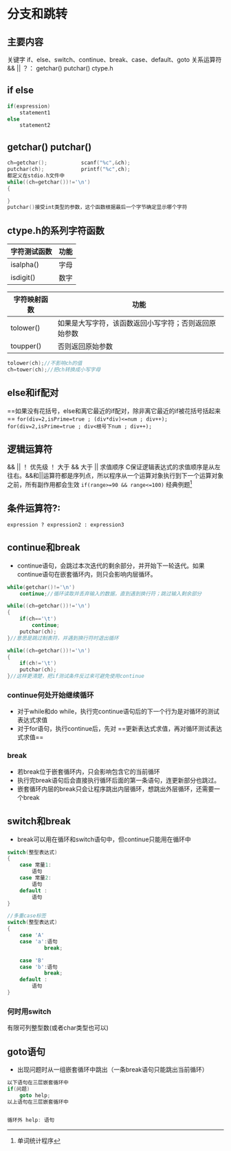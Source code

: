 # 分支和跳转
## 主要内容
关键字 if、else、switch、continue、break、case、default、goto 
关系运算符 && || ？：
getchar() putchar() ctype.h
## if else
```c
if(expression)
    statement1
else
    statement2
```
## getchar() putchar()
```c
ch=getchar();           scanf("%c",&ch);
putchar(ch);            printf("%c",ch);
都定义在stdio.h文件中
while((ch=getchar())!='\n')
{

}
putchar()接受int类型的参数，这个函数根据最后一个字节确定显示哪个字符
```
## ctype.h的系列字符函数
|字符测试函数|功能|
|---|---|
|isalpha()|字母|
|isdigit()|数字|

|字符映射函数|功能|
|---|---|
|tolower()|如果是大写字符，该函数返回小写字符；否则返回原始参数|
|toupper()|否则返回原始参数|
```c
tolower(ch);//不影响ch的值
ch=tower(ch);//把ch转换成小写字母
```
## else和if配对
==如果没有花括号，else和离它最近的if配对，除非离它最近的if被花括号括起来==
`for(div=2,isPrime=true ; (div*div)<=num ; div++);`
`for(div=2,isPrime=true ; div<根号下num ; div++);`
## 逻辑运算符
&&  ||   ！
优先级   ！  大于   &&    大于  ||
求值顺序    C保证逻辑表达式的求值顺序是从左往右。&&和||运算符都是序列点，所以程序从一个运算对象执行到下一个运算对象之前，所有副作用都会生效
`if(range>=90 && range<=100)`
经典例题[^1]
[^1]:单词统计程序
## 条件运算符?:
`expression ? expression2 : expression3`
## continue和break
- continue语句，会跳过本次迭代的剩余部分，并开始下一轮迭代。如果continue语句在嵌套循环内，则只会影响内层循环。
```c
while(getchar()!='\n')
    continue;//循环读取并丢弃输入的数据，直到遇到换行符；跳过输入剩余部分

while((ch=getchar())!='\n')
{
    if(ch=='\t')
        continue;
    putchar(ch);
}//意思是跳过制表符，并遇到换行符时退出循环

while((ch=getchar())!='\n')
{
    if(ch!='\t')
    putchar(ch);
}//这样更清楚，把if测试条件反过来可避免使用continue

```
### continue何处开始继续循环
- 对于while和do while，执行完continue语句后的下一个行为是对循环的测试表达式求值
- 对于for语句，执行continue后，先对 ==更新表达式求值，再对循环测试表达式求值==
### break
- 若break位于嵌套循环内，只会影响包含它的当前循环
- 执行完break语句后会直接执行循环后面的第一条语句，连更新部分也跳过。
- 嵌套循环内层的break只会让程序跳出内层循环，想跳出外层循环，还需要一个break
## switch和break
- break可以用在循环和switch语句中，但continue只能用在循环中
```c
switch(整型表达式)
{
    case 常量1:
        语句
    case 常量2:
        语句
    default :
        语句
}
```
```c
//多重case标签
switch(整型表达式)
{
    case 'A'
    case 'a':语句
            break;

    case 'B'
    case 'b':语句
            break;
    default :
        语句
}
```
### 何时用switch
有限可列整型数(或者char类型也可以)
## goto语句
- 出现问题时从一组嵌套循环中跳出（一条break语句只能跳出当前循环）
```c
以下语句在三层嵌套循环中
if(问题)
    goto help;
以上语句在三层嵌套循环中


循环外 help: 语句
```
